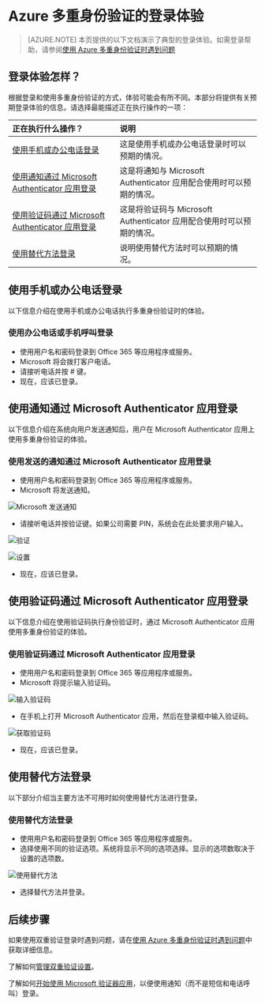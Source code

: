<properties
    pageTitle="使用双重验证的 Azure MFA 登录体验 | Azure"
    description="本页提供有关在何处查看 Azure MFA 支持的各种登录方法的指导。"
    keywords="用户身份验证, 登录体验, 使用手机登录, 使用办公电话登录"
    services="multi-factor-authentication"
    documentationcenter=""
    author="kgremban"
    manager="femila"
    editor="pblachar" />
<tags
    ms.assetid="b310b762-471b-4b26-887a-a321c9e81d46"
    ms.service="multi-factor-authentication"
    ms.workload="identity"
    ms.tgt_pltfrm="na"
    ms.devlang="na"
    ms.topic="article"
    ms.date="02/02/2016"
    wacn.date="03/14/2017"
    ms.author="kgremban" />  


# Azure 多重身份验证的登录体验
> [AZURE.NOTE]
本页提供的以下文档演示了典型的登录体验。如需登录帮助，请参阅[使用 Azure 多重身份验证时遇到问题](/documentation/articles/multi-factor-authentication-end-user-manage-settings/)
>
>

## 登录体验怎样？
根据登录和使用多重身份验证的方式，体验可能会有所不同。本部分将提供有关预期登录体验的信息。请选择最能描述正在执行操作的一项：

| 正在执行什么操作？ | 说明 |
|:--- |:--- |
| [使用手机或办公电话登录](#signing-in-with-mobile-or-office-phone) |这是使用手机或办公电话登录时可以预期的情况。 |
| [使用通知通过 Microsoft Authenticator 应用登录](#signing-in-with-the-microsoft-authenticator-app-using-notification) |这是将通知与 Microsoft Authenticator 应用配合使用时可以预期的情况。 |
| [使用验证码通过 Microsoft Authenticator 应用登录](#signing-in-with-the-microsoft-authenticator-app-using-verification-code) |这是将验证码与 Microsoft Authenticator 应用配合使用时可以预期的情况。 |
| [使用替代方法登录](#signing-in-with-an-alternate-method) |说明使用替代方法时可以预期的情况。 |

## 使用手机或办公电话登录  <a name="signing-in-with-mobile-or-office-phone"></a>

以下信息介绍在使用手机或办公电话执行多重身份验证时的体验。

### 使用办公电话或手机呼叫登录
- 使用用户名和密码登录到 Office 365 等应用程序或服务。
- Microsoft 将会拨打客户电话。
- 请接听电话并按 # 键。
- 现在，应该已登录。

## 使用通知通过 Microsoft Authenticator 应用登录  <a name="signing-in-with-the-microsoft-authenticator-app-using-notification"></a>
以下信息介绍在系统向用户发送通知后，用户在 Microsoft Authenticator 应用上使用多重身份验证的体验。

### 使用发送的通知通过 Microsoft Authenticator 应用登录
- 使用用户名和密码登录到 Office 365 等应用程序或服务。
- Microsoft 将发送通知。

![Microsoft 发送通知](./media/multi-factor-authentication-end-user-signin/notify.png)

- 请接听电话并按验证键。如果公司需要 PIN，系统会在此处要求用户输入。

![验证](./media/multi-factor-authentication-end-user-signin/phone2.png)  


![设置](./media/multi-factor-authentication-end-user-first-time/scan3.png)  


- 现在，应该已登录。

## 使用验证码通过 Microsoft Authenticator 应用登录  <a name="signing-in-with-the-microsoft-authenticator-app-using-verification-code"></a>

以下信息介绍在使用验证码执行身份验证时，通过 Microsoft Authenticator 应用使用多重身份验证的体验。

### 使用验证码通过 Microsoft Authenticator 应用登录
- 使用用户名和密码登录到 Office 365 等应用程序或服务。
- Microsoft 将提示输入验证码。

![输入验证码](./media/multi-factor-authentication-end-user-signin/verify3.png)  


- 在手机上打开 Microsoft Authenticator 应用，然后在登录框中输入验证码。

![获取验证码](./media/multi-factor-authentication-end-user-signin/phone3.png)  


- 现在，应该已登录。

## 使用替代方法登录  <a name="signing-in-with-an-alternate-method"></a>
以下部分介绍当主要方法不可用时如何使用替代方法进行登录。

### 使用替代方法登录
- 使用用户名和密码登录到 Office 365 等应用程序或服务。
- 选择使用不同的验证选项。系统将显示不同的选项选择。显示的选项数取决于设置的选项数。

![使用替代方法](./media/multi-factor-authentication-end-user-signin/alt.png)

- 选择替代方法并登录。

## 后续步骤

如果使用双重验证登录时遇到问题，请在[使用 Azure 多重身份验证时遇到问题](/documentation/articles/multi-factor-authentication-end-user-troubleshoot/)中获取详细信息。

了解如何[管理双重验证设置](/documentation/articles/multi-factor-authentication-end-user-manage-settings/)。

了解如何[开始使用 Microsoft 验证器应用](/documentation/articles/microsoft-authenticator-app-how-to/)，以便使用通知（而不是短信和电话呼叫）登录。

<!---HONumber=Mooncake_0306_2017-->
<!---Update_Description: wording update -->